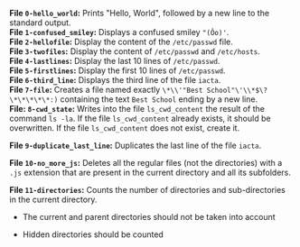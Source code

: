 **File `0-hello_world`:** Prints "Hello, World", followed by a new line to the standard output.  
**File `1-confused_smiley`:** Displays a confused smiley `"(Ôo)'`.  
**File `2-hellofile`:** Display the content of the `/etc/passwd` file.  
**File `3-twofiles`:** Display the content of `/etc/passwd` and `/etc/hosts`.  
**File `4-lastlines`:** Display the last 10 lines of `/etc/passwd`.  
**File `5-firstlines`:** Display the first 10 lines of `/etc/passwd`.  
**File `6-third_line`:** Displays the third line of the file `iacta`.  
**File  `7-file`:** Creates a file named exactly `\*\\'"Best School"\'\\*$\?\*\*\*\*\*:)` containing the text `Best School` ending by a new line.  
**File:  `8-cwd_state`:** Writes into the file `ls_cwd_content` the result of the command `ls -la`. If the file `ls_cwd_content` already exists, it should be overwritten. If the file `ls_cwd_content` does not exist, create it.  

**File `9-duplicate_last_line`:** Duplicates the last line of the file `iacta`.  

**File `10-no_more_js`:** Deletes all the regular files (not the directories) with a  `.js`  extension that are present in the current directory and all its subfolders.  

**File `11-directories`:** Counts the number of directories and sub-directories in the current directory.

-   The current and parent directories should not be taken into account  
    
-   Hidden directories should be counted

